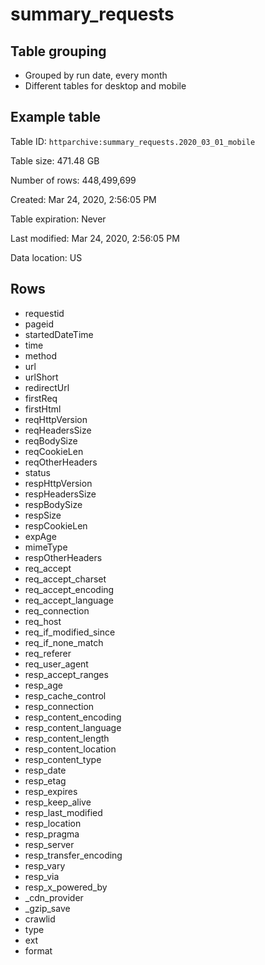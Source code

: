 # summary_requests

## Table grouping

- Grouped by run date, every month
- Different tables for desktop and mobile

## Example table

Table ID: `httparchive:summary_requests.2020_03_01_mobile`

Table size: 471.48 GB

Number of rows: 448,499,699

Created: Mar 24, 2020, 2:56:05 PM

Table expiration: Never

Last modified: Mar 24, 2020, 2:56:05 PM

Data location: US

## Rows

- requestid
- pageid
- startedDateTime
- time
- method
- url
- urlShort
- redirectUrl
- firstReq
- firstHtml
- reqHttpVersion
- reqHeadersSize
- reqBodySize
- reqCookieLen
- reqOtherHeaders
- status
- respHttpVersion
- respHeadersSize
- respBodySize
- respSize
- respCookieLen
- expAge
- mimeType
- respOtherHeaders
- req_accept
- req_accept_charset
- req_accept_encoding
- req_accept_language
- req_connection
- req_host
- req_if_modified_since
- req_if_none_match
- req_referer
- req_user_agent
- resp_accept_ranges
- resp_age
- resp_cache_control
- resp_connection
- resp_content_encoding
- resp_content_language
- resp_content_length
- resp_content_location
- resp_content_type
- resp_date
- resp_etag
- resp_expires
- resp_keep_alive
- resp_last_modified
- resp_location
- resp_pragma
- resp_server
- resp_transfer_encoding
- resp_vary
- resp_via
- resp_x_powered_by
- \_cdn_provider
- \_gzip_save
- crawlid
- type
- ext
- format

